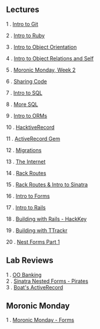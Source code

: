 ## Lectures  

1 . [Intro to Git](https://www.youtube.com/watch?v=bK7i-BMJcM0&feature=youtu.be)		

2 . [Intro to Ruby](https://www.youtube.com/watch?v=_BmEuwgHsGI&feature=youtu.be)		

3 . [Intro to Object Orientation](https://www.youtube.com/watch?v=bBtFLt8nBng&feature=youtu.be)		
		
4 . [Intro to Object Relations and Self](https://www.youtube.com/watch?v=Vrj1opkvTs8&feature=youtu.be)		
		
5 . [Moronic Monday, Week 2](https://www.youtube.com/watch?v=Gd_s7CwW2MA&feature=youtu.be)		
		
6 . [Sharing Code](http://youtu.be/A9_ZEgEeG-8)		
		
7 . [Intro to SQL](https://www.youtube.com/watch?v=oUqFqhsQLPk)		
		
8 . [More SQL](https://www.youtube.com/watch?v=gpwbDUhxFG4)		

9 . [Intro to ORMs](http://youtu.be/8Tx0C-FIDU8)		
		
10 . [HacktiveRecord](http://youtu.be/RtgMqhRX5ek)		

11 . [ActiveRecord Gem](https://www.youtube.com/watch?v=EhhUGQIma_A&feature=youtu.be)		
	
12 . [Migrations](https://www.youtube.com/watch?v=EhhUGQIma_A&feature=youtu.be)	

13 . [The Internet](https://www.youtube.com/watch?v=P--x-P44IH4&feature=youtu.be)

14 . [Rack Routes](https://www.youtube.com/watch?v=0pUQzJN5exw&feature=youtu.be)

15 . [Rack Routes & Intro to Sinatra](http://youtu.be/c0m3QIBdock)

16 . [Intro to Forms](http://youtu.be/mc_kCLw_jBA)

17 . [Intro to Rails](https://www.youtube.com/watch?v=fpHd9bE2o7o&feature=youtu.be)

18 . [Building with Rails - HackKey](http://youtu.be/ACEQuKpyX5k)
		
19 . [Building with TTrackr](https://www.youtube.com/watch?v=lObHElZAxnc&feature=youtu.be)

20 . [Nest Forms Part 1](https://www.youtube.com/watch?v=Etc-IsokyI8&feature=youtu.be)


## Lab Reviews		
 	
1 . [OO Banking](https://www.youtube.com/watch?v=DHKBrGklJSA&feature=youtu.be)  
2 . [Sinatra Nested Forms - Pirates](https://www.youtube.com/watch?v=kgHN11dQ3H0&feature=youtu.be)  
3 . [Boat's ActiveRecord](https://www.youtube.com/watch?v=CNl-xPX9Y90&feature=youtu.be)  


## Moronic Monday 

1 . [Moronic Monday - Forms](https://www.youtube.com/watch?v=eHDlxxn2_v4&feature=youtu.be)

